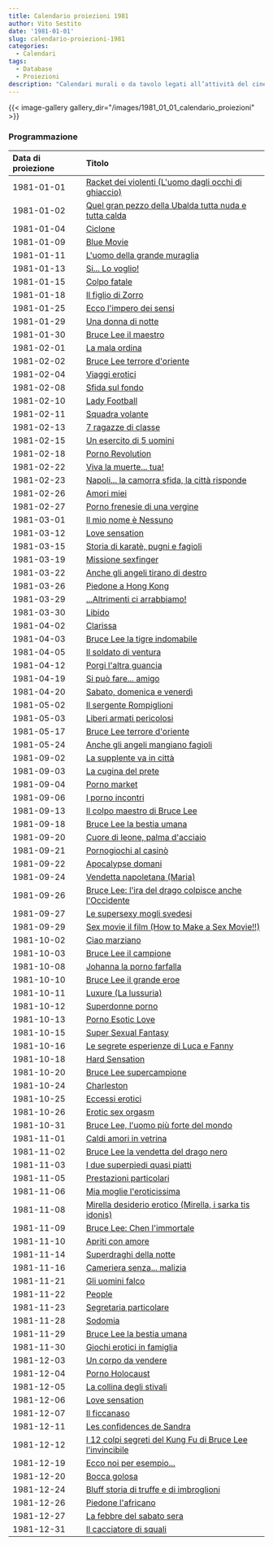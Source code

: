 ```yaml
---
title: Calendario proiezioni 1981
author: Vito Sestito
date: '1981-01-01'
slug: calendario-proiezioni-1981
categories:
  - Calendari
tags:
  - Database
  - Proiezioni
description: "Calendari murali o da tavolo legati all’attività del cinema. Indicano la data di proiezione e il titolo dei film, insieme agli incassi registrati."
---
```

{{< image-gallery gallery_dir="/images/1981_01_01_calendario_proiezioni" >}}

### Programmazione

|Data di proiezione |Titolo                                                    |
|:------------------|:---------------------------------------------------------|
|1981-01-01         |[Racket dei violenti (L'uomo dagli occhi di ghiaccio)](https://www.imdb.com/title/tt0067913/)|
|1981-01-02         |[Quel gran pezzo della Ubalda tutta nuda e tutta calda](https://www.imdb.com/title/tt0070583/)|
|1981-01-04         |[Ciclone](https://www.imdb.com/title/tt0075901/)          |
|1981-01-09         |[Blue Movie](https://www.imdb.com/title/tt0077252/)       |
|1981-01-11         |[L'uomo della grande muraglia](https://www.imdb.com/title/tt1753918/)|
|1981-01-13         |[Si... Lo voglio!](https://www.imdb.com/title/tt0190793/) |
|1981-01-15         |[Colpo fatale](https://www.imdb.com/title/tt0186088/)     |
|1981-01-18         |[Il figlio di Zorro](https://www.imdb.com/title/tt0070060/)|
|1981-01-25         |[Ecco l'impero dei sensi](https://www.imdb.com/title/tt0074102/)|
|1981-01-29         |[Una donna di notte](https://www.imdb.com/title/tt0079065/)|
|1981-01-30         |[Bruce Lee il maestro](https://www.imdb.com/title/tt0071253/)|
|1981-02-01         |[La mala ordina](https://www.imdb.com/title/tt0068902/)   |
|1981-02-02         |[Bruce Lee terrore d'oriente](https://www.imdb.com/title/tt0201175/)|
|1981-02-04         |[Viaggi erotici](https://www.imdb.com/title/tt0151336/)   |
|1981-02-08         |[Sfida sul fondo](https://www.imdb.com/title/tt0186536/)  |
|1981-02-10         |[Lady Football](https://www.imdb.com/title/tt0221327/)    |
|1981-02-11         |[Squadra volante](https://www.imdb.com/title/tt0072200/)  |
|1981-02-13         |[7 ragazze di classe](https://www.imdb.com/title/tt0078267/)|
|1981-02-15         |[Un esercito di 5 uomini](https://www.imdb.com/title/tt0064300/)|
|1981-02-18         |[Porno Revolution](https://www.imdb.com/title/tt0461840/) |
|1981-02-22         |[Viva la muerte... tua!](https://www.imdb.com/title/tt0067303/)|
|1981-02-23         |[Napoli... la camorra sfida, la città risponde](https://www.imdb.com/title/tt0079611/)|
|1981-02-26         |[Amori miei](https://www.imdb.com/title/tt0078770/)       |
|1981-02-27         |[Porno frenesie di una vergine](https://www.imdb.com/title/tt0257632/)|
|1981-03-01         |[Il mio nome è Nessuno](https://www.imdb.com/title/tt0070215/)|
|1981-03-12         |[Love sensation](https://www.imdb.com/title/tt0078499/)   |
|1981-03-15         |[Storia di karatè, pugni e fagioli](https://www.imdb.com/title/tt0070307/)|
|1981-03-19         |[Missione sexfinger](https://www.imdb.com/title/tt0075642/)|
|1981-03-22         |[Anche gli angeli tirano di destro](https://www.imdb.com/title/tt0071139/)|
|1981-03-26         |[Piedone a Hong Kong](https://www.imdb.com/title/tt0073541/)|
|1981-03-29         |[...Altrimenti ci arrabbiamo!](https://www.imdb.com/title/tt0069697/)|
|1981-03-30         |[Libido](https://www.imdb.com/title/tt0070311/)           |
|1981-04-02         |[Clarissa](https://www.imdb.com/title/tt0078302/)         |
|1981-04-03         |[Bruce Lee la tigre indomabile](https://www.imdb.com/title/tt0075167/)|
|1981-04-05         |[Il soldato di ventura](https://www.imdb.com/title/tt0073726/)|
|1981-04-12         |[Porgi l'altra guancia](https://www.imdb.com/title/tt0072012/)|
|1981-04-19         |[Si può fare... amigo](https://www.imdb.com/title/tt0068539/)|
|1981-04-20         |[Sabato, domenica e venerdì](https://www.imdb.com/title/tt0079837/)|
|1981-05-02         |[Il sergente Rompiglioni](https://www.imdb.com/title/tt0152373/)|
|1981-05-03         |[Liberi armati pericolosi](https://www.imdb.com/title/tt0074792/)|
|1981-05-17         |[Bruce Lee terrore d'oriente](https://www.imdb.com/title/tt0201175/)|
|1981-05-24         |[Anche gli angeli mangiano fagioli](https://www.imdb.com/title/tt0069713/)|
|1981-09-02         |[La supplente va in città](https://www.imdb.com/title/tt0080598/)|
|1981-09-03         |[La cugina del prete](https://www.imdb.com/title/tt0122943/)|
|1981-09-04         |[Porno market](https://www.imdb.com/title/tt0150661/)     |
|1981-09-06         |[I porno incontri](https://www.imdb.com/title/tt0127830/) |
|1981-09-13         |[Il colpo maestro di Bruce Lee](https://www.imdb.com/title/tt0122029/)|
|1981-09-18         |[Bruce Lee la bestia umana](https://www.imdb.com/title/tt0079076/)|
|1981-09-20         |[Cuore di leone, palma d'acciaio](https://www.imdb.com/title/tt0079311/)|
|1981-09-21         |[Pornogiochi al casinò](https://www.imdb.com/title/tt0231537/)|
|1981-09-22         |[Apocalypse domani](https://www.imdb.com/title/tt0080379/)|
|1981-09-24         |[Vendetta napoletana (Maria)](https://www.imdb.com/title/tt0245262/)|
|1981-09-26         |[Bruce Lee: l'ira del drago colpisce anche l'Occidente](https://www.imdb.com/title/tt0165117/)|
|1981-09-27         |[Le supersexy mogli svedesi](https://www.imdb.com/title/tt0080660/)|
|1981-09-29         |[Sex movie il film (How to Make a Sex Movie!!)](https://www.imdb.com/title/tt2271369/)|
|1981-10-02         |[Ciao marziano](https://www.imdb.com/title/tt0128121/)    |
|1981-10-03         |[Bruce Lee il campione](https://www.imdb.com/title/tt0062936/)|
|1981-10-08         |[Johanna la porno farfalla](https://www.imdb.com/title/tt0187022/)|
|1981-10-10         |[Bruce Lee il grande eroe](https://www.imdb.com/title/tt0080475/)|
|1981-10-11         |[Luxure (La lussuria)](https://www.imdb.com/title/tt0074830/)|
|1981-10-12         |[Superdonne porno](https://www.imdb.com/title/tt0378412/) |
|1981-10-13         |[Porno Esotic Love](https://www.imdb.com/title/tt0126620/)|
|1981-10-15         |[Super Sexual Fantasy](https://www.imdb.com/title/tt8374372/)|
|1981-10-16         |[Le segrete esperienze di Luca e Fanny](https://www.imdb.com/title/tt0081481/)|
|1981-10-18         |[Hard Sensation](https://www.imdb.com/title/tt0189568/)   |
|1981-10-20         |[Bruce Lee supercampione](https://www.imdb.com/title/tt0077850/)|
|1981-10-24         |[Charleston](https://www.imdb.com/title/tt0077319/)       |
|1981-10-25         |[Eccessi erotici](https://www.imdb.com/title/tt0076006/)  |
|1981-10-26         |[Erotic sex orgasm](https://www.imdb.com/title/tt0188573/)|
|1981-10-31         |[Bruce Lee, l'uomo più forte del mondo](https://www.imdb.com/title/tt0083233/)|
|1981-11-01         |[Caldi amori in vetrina](https://www.imdb.com/title/tt0070314/)|
|1981-11-02         |[Bruce Lee la vendetta del drago nero](https://www.imdb.com/title/tt0072858/)|
|1981-11-03         |[I due superpiedi quasi piatti](https://www.imdb.com/title/tt0074442/)|
|1981-11-05         |[Prestazioni particolari](https://www.imdb.com/title/tt0252847/)|
|1981-11-06         |[Mia moglie l'eroticissima](https://www.imdb.com/title/tt0178656/)|
|1981-11-08         |[Mirella desiderio erotico (Mirella, i sarka tis idonis)](https://www.imdb.com/title/tt0265326/)|
|1981-11-09         |[Bruce Lee: Chen l'immortale](https://www.imdb.com/title/tt0189151/)|
|1981-11-10         |[Apriti con amore](https://www.imdb.com/title/tt0074507/) |
|1981-11-14         |[Superdraghi della notte](https://www.imdb.com/title/tt0187039/)|
|1981-11-16         |[Cameriera senza... malizia](https://www.imdb.com/title/tt0078929/)|
|1981-11-21         |[Gli uomini falco](https://www.imdb.com/title/tt0075229/) |
|1981-11-22         |[People](https://www.imdb.com/title/tt0078072/)           |
|1981-11-23         |[Segretaria particolare](https://www.imdb.com/title/tt0257153/)|
|1981-11-28         |[Sodomia](https://www.imdb.com/title/tt0076888/)          |
|1981-11-29         |[Bruce Lee la bestia umana](https://www.imdb.com/title/tt0079076/)|
|1981-11-30         |[Giochi erotici in famiglia](https://www.imdb.com/title/tt0080181/)|
|1981-12-03         |[Un corpo da vendere](https://www.imdb.com/title/tt0289511/)|
|1981-12-04         |[Porno Holocaust](https://www.imdb.com/title/tt0235686/)  |
|1981-12-05         |[La collina degli stivali](https://www.imdb.com/title/tt0064175/)|
|1981-12-06         |[Love sensation](https://www.imdb.com/title/tt0078499/)   |
|1981-12-07         |[Il ficcanaso](https://www.imdb.com/title/tt0080729/)     |
|1981-12-11         |[Les confidences de Sandra](https://www.imdb.com/title/tt0215659/)|
|1981-12-12         |[I 12 colpi segreti del Kung Fu di Bruce Lee l'invincibile](https://www.imdb.com/title/tt0079903/)|
|1981-12-19         |[Ecco noi per esempio...](https://www.imdb.com/title/tt0075972/)|
|1981-12-20         |[Bocca golosa](https://www.imdb.com/title/tt0191841/)     |
|1981-12-24         |[Bluff storia di truffe e di imbroglioni](https://www.imdb.com/title/tt0076101/)|
|1981-12-26         |[Piedone l'africano](https://www.imdb.com/title/tt0076544/)|
|1981-12-27         |[La febbre del sabato sera](https://www.imdb.com/title/tt0076666/)|
|1981-12-31         |[Il cacciatore di squali](https://www.imdb.com/title/tt0078925/)|
